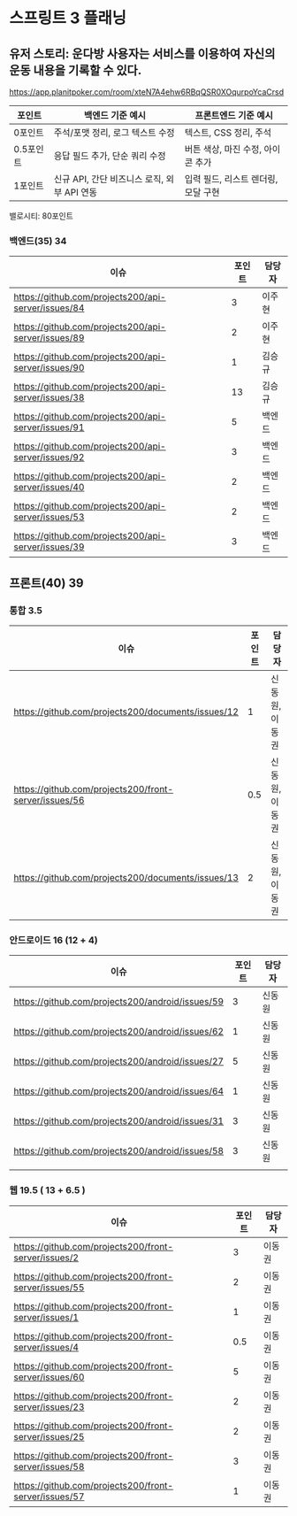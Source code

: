 # 스프링트 3 플래닝

## 유저 스토리: 운다방 사용자는 서비스를 이용하여 자신의 운동 내용을 기록할 수 있다.

https://app.planitpoker.com/room/xteN7A4ehw6RBqQSR0XOqurpoYcaCrsd

| 포인트 | 백엔드 기준 예시 | 프론트엔드 기준 예시 |
| --- | --- | --- |
| 0포인트 | 주석/포맷 정리, 로그 텍스트 수정 | 텍스트, CSS 정리, 주석 |
| 0.5포인트 | 응답 필드 추가, 단순 쿼리 수정 | 버튼 색상, 마진 수정, 아이콘 추가 |
| 1포인트 | 신규 API, 간단 비즈니스 로직, 외부 API 연동 | 입력 필드, 리스트 렌더링, 모달 구현 |

밸로시티: 80포인트

### 백엔드(35) 34

| 이슈 | 포인트 | 담당자 |
| --- | --- | --- |
| https://github.com/projects200/api-server/issues/84 | 3 | 이주현 |
| https://github.com/projects200/api-server/issues/89 | 2 | 이주현 |
| https://github.com/projects200/api-server/issues/90 | 1 | 김승규 |
| https://github.com/projects200/api-server/issues/38 | 13 | 김승규 |
| https://github.com/projects200/api-server/issues/91 | 5 | 백엔드 |
| https://github.com/projects200/api-server/issues/92 | 3 | 백엔드 |
| https://github.com/projects200/api-server/issues/40 | 2 | 백엔드 |
| https://github.com/projects200/api-server/issues/53 | 2 | 백엔드 |
| https://github.com/projects200/api-server/issues/39 | 3 | 백엔드 |

## 프론트(40) 39

### 통합 3.5

| 이슈 | 포인트 | 담당자 |
| --- | --- | --- |
| https://github.com/projects200/documents/issues/12 | 1 | 신동원, 이동권 |
| https://github.com/projects200/front-server/issues/56 | 0.5 | 신동원, 이동권 |
| https://github.com/projects200/documents/issues/13 | 2 | 신동원, 이동권 |

### 안드로이드 16 (12 + 4)

| 이슈 | 포인트 | 담당자 |
| --- | --- | --- |
| https://github.com/projects200/android/issues/59 | 3 | 신동원 |
| https://github.com/projects200/android/issues/62 | 1 | 신동원 |
| https://github.com/projects200/android/issues/27 | 5 | 신동원 |
| https://github.com/projects200/android/issues/64 | 1 | 신동원 |
| https://github.com/projects200/android/issues/31 | 3 | 신동원 |
| https://github.com/projects200/android/issues/58 | 3 | 신동원 |
|  |  |  |

### 웹 19.5 ( 13 + 6.5 )

| 이슈 | 포인트 | 담당자 |
| --- | --- | --- |
| https://github.com/projects200/front-server/issues/2 | 3 | 이동권 |
| https://github.com/projects200/front-server/issues/55 | 2 | 이동권 |
| https://github.com/projects200/front-server/issues/1 | 1 | 이동권 |
| https://github.com/projects200/front-server/issues/4 | 0.5 | 이동권 |
| https://github.com/projects200/front-server/issues/60 | 5 | 이동권 |
| https://github.com/projects200/front-server/issues/23 | 2 | 이동권 |
| https://github.com/projects200/front-server/issues/25 | 2 | 이동권 |
| https://github.com/projects200/front-server/issues/58 | 3 | 이동권 |
| https://github.com/projects200/front-server/issues/57 | 1 | 이동권 |
